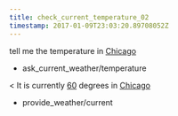 ```yaml
---
title: check_current_temperature_02
timestamp: 2017-01-09T23:03:20.89708052Z
---
```


tell me the temperature in [Chicago](city)
* ask_current_weather/temperature

< It is currently [60](temperature) degrees in [Chicago](city)
* provide_weather/current
